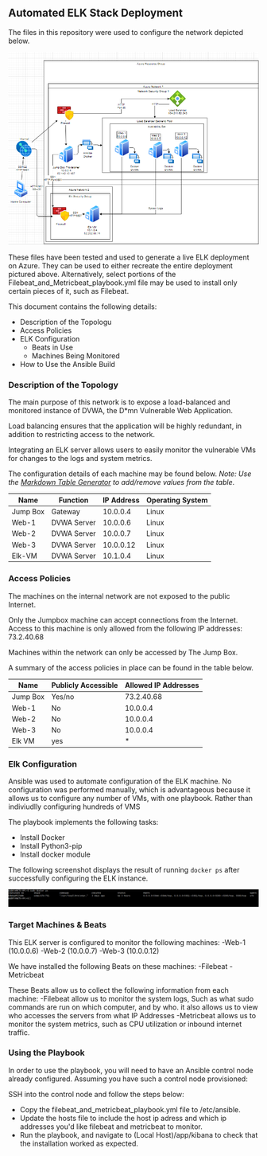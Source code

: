 ## Automated ELK Stack Deployment

The files in this repository were used to configure the network depicted below.

![Network Diagram](./Images/Networkdiagram.PNG)

These files have been tested and used to generate a live ELK deployment on Azure. They can be used to either recreate the entire deployment pictured above. 
Alternatively, select portions of the Filebeat_and_Metricbeat_playbook.yml file may be used to install only certain pieces of it, such as Filebeat.

This document contains the following details:
- Description of the Topologu
- Access Policies
- ELK Configuration
  - Beats in Use
  - Machines Being Monitored
- How to Use the Ansible Build


### Description of the Topology

The main purpose of this network is to expose a load-balanced and monitored instance of DVWA, the D*mn Vulnerable Web Application.

Load balancing ensures that the application will be highly redundant, in addition to restricting access to the network.

Integrating an ELK server allows users to easily monitor the vulnerable VMs for changes to the logs and system metrics.

The configuration details of each machine may be found below.
_Note: Use the [Markdown Table Generator](http://www.tablesgenerator.com/markdown_tables) to add/remove values from the table_.

| Name     | Function    | IP Address | Operating System |
|----------|-------------|------------|------------------|
| Jump Box | Gateway     | 10.0.0.4   | Linux            |
| Web-1    | DVWA Server | 10.0.0.6   | Linux            |
| Web-2    | DVWA Server | 10.0.0.7   | Linux            |
| Web-3    | DVWA Server | 10.0.0.12  | Linux            |
| Elk-VM   | DVWA Server | 10.1.0.4   | Linux            |

### Access Policies

The machines on the internal network are not exposed to the public Internet. 

Only the Jumpbox machine can accept connections from the Internet. Access to this machine is only allowed from the following IP addresses:
73.2.40.68

Machines within the network can only be accessed by The Jump Box.

A summary of the access policies in place can be found in the table below.

| Name     | Publicly Accessible | Allowed IP Addresses |
|----------|---------------------|----------------------|
| Jump Box | Yes/no              | 73.2.40.68           |
| Web-1    | No                  | 10.0.0.4             |
| Web-2    | No                  | 10.0.0.4             |
| Web-3    | No                  | 10.0.0.4             |
| Elk VM   | yes                 | *                    |

### Elk Configuration

Ansible was used to automate configuration of the ELK machine. No configuration was performed manually, which is advantageous because it allows us to configure any number of VMs, with one playbook. 
Rather than indiviudlly configuring hundreds of VMS

The playbook implements the following tasks:
- Install Docker
- Install Python3-pip
- Install docker module

The following screenshot displays the result of running `docker ps` after successfully configuring the ELK instance.

![Docker ps](./Images/Dockerps.PNG)

### Target Machines & Beats
This ELK server is configured to monitor the following machines:
-Web-1 (10.0.0.6)
-Web-2 (10.0.0.7)
-Web-3 (10.0.0.12)

We have installed the following Beats on these machines:
-Filebeat
-Metricbeat

These Beats allow us to collect the following information from each machine:
-Filebeat allow us to monitor the system logs, Such as what sudo commands are run on which computer, and by who. it also allows us to view who accesses the servers from what IP Addresses
-Metricbeat allows us to monitor the system metrics, such as CPU utilization or inbound internet traffic.

### Using the Playbook
In order to use the playbook, you will need to have an Ansible control node already configured. Assuming you have such a control node provisioned: 

SSH into the control node and follow the steps below:
- Copy the filebeat_and_metricbeat_playbook.yml file to /etc/ansible.
- Update the hosts file to include the host ip adress and which ip addresses you'd like filebeat and metricbeat to monitor.
- Run the playbook, and navigate to (Local Host)/app/kibana to check that the installation worked as expected.
